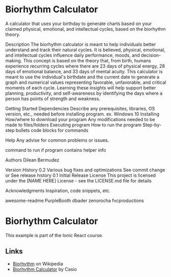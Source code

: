 # Biorhythm Calculator
A calculator that uses your birthday to generate charts based on your claimed physical, emotional, and intellectual cycles, based on the biorhythm theory. 

Description
The biorhythm calculator is meant to help individuals better understand and track their natural cycles. It is believed, physical, emotional, and intellectual cycles influence daily performance, moods, and decision-making. This concept is based on the theory that, from birth, humans experience recurring cycles where there are 23 days of physical energy, 28 days of emotional balance, and 33 days of mental acuity. This calculator is meant to use the individual's birthdate and the current date to generate a graph and numerical values representing favorable, unfavorable, and critical moments of each cycle. Learning these insights will help support better planning, productivity, and self-awareness by identifying the days where a person has points of strength and weakness.

Getting Started
Dependencies
Describe any prerequisites, libraries, OS version, etc., needed before installing program.
ex. Windows 10
Installing
How/where to download your program
Any modifications needed to be made to files/folders
Executing program
How to run the program
Step-by-step bullets
code blocks for commands

Help
Any advise for common problems or issues.

command to run if program contains helper info

Authors
Dilean Bermudez 

Version History
0.2
Various bug fixes and optimizations
See commit change or See release history
0.1
Initial Release
License
This project is licensed under the [NAME HERE] License - see the LICENSE.md file for details

Acknowledgments
Inspiration, code snippets, etc.

awesome-readme
PurpleBooth
dbader
zenorocha
fvcproductions


# Biorhythm Calculator

This example is part of the Ionic React course.

## Links

 * [Biorhythm](https://en.wikipedia.org/wiki/Biorhythm_(pseudoscience)) on Wikipedia
 * [Biorhythm Calculator](https://keisan.casio.com/exec/system/1340246447) by Casio
